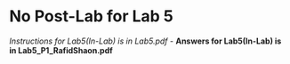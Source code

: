# No Post-Lab for Lab 5 

*Instructions for Lab5(In-Lab) is in Lab5.pdf* - __Answers for Lab5(In-Lab) is in Lab5_P1_RafidShaon.pdf__ 
